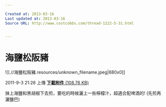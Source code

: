```yaml
---

Created at: 2013-03-16
Last updated at: 2013-03-16
Source URL: http://www.costcobbs.com/thread-1222-5-31.html


---
```


# 海鹽松阪豬


![[.//海鹽松阪豬.resources/unknown_filename.jpeg\|680x0]] 

2011-9-3 21:26 上傳
[**下載附件** (108.76 KB)](http://www.costcobbs.com/forum.php?mod=attachment&amp;aid=NjM5MXw0YzBhOGVjYnwxMzYzNDQ2NTM5fDB8MTIyMg%3D%3D&amp;nothumb=yes)

抹上海鹽和黑胡椒下去煎，要吃的時候灑上一些檸檬汁，超適合配啤酒的!
(先煎再灑鹽巴)

